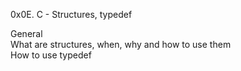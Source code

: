 0x0E. C - Structures, typedef
  
  
General  
What are structures, when, why and how to use them  
How to use typedef
